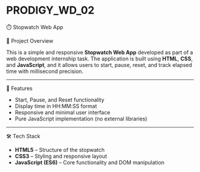 # PRODIGY_WD_02

⏱️ Stopwatch Web App

📌 Project Overview

This is a simple and responsive **Stopwatch Web App** developed as part of a web development internship task. The application is built using **HTML**, **CSS**, and **JavaScript**, and it allows users to start, pause, reset, and track elapsed time with millisecond precision.

---

🚀 Features

- Start, Pause, and Reset functionality
- Display time in HH:MM:SS format
- Responsive and minimal user interface
- Pure JavaScript implementation (no external libraries)

---

🛠️ Tech Stack

- **HTML5** – Structure of the stopwatch
- **CSS3** – Styling and responsive layout
- **JavaScript (ES6)** – Core functionality and DOM manipulation



